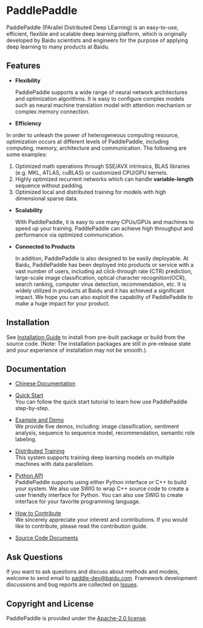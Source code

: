# PaddlePaddle

PaddlePaddle (PArallel Distributed Deep LEarning) is an easy-to-use,
efficient, flexible and scalable deep learning platform, which is originally
developed by Baidu scientists and engineers for the purpose of applying deep
learning to many products at Baidu.

## Features

- **Flexibility**

   PaddlePaddle supports a wide range of neural network architectures and
   optimization algorithms. It is easy to configure complex models such as
   neural machine translation model with attention mechanism or complex memory
   connection.

-  **Efficiency**
  
  In order to unleash the power of heterogeneous computing resource,
  optimization occurs at different levels of PaddlePaddle, including
  computing, memory, architecture and communication. The following are some
  examples:
  1. Optimized math operations through SSE/AVX intrinsics, BLAS libraries
  (e.g. MKL, ATLAS, cuBLAS) or customized CPU/GPU kernels. 
  2. Highly optimized recurrent networks which can handle **variable-length** 
  sequence without padding.
  3. Optimized local and distributed training for models with high dimensional
  sparse data.

- **Scalability**

  With PaddlePaddle, it is easy to use many CPUs/GPUs and machines to speed
  up your training. PaddlePaddle can achieve high throughput and performance
  via optimized communication.

- **Connected to Products**

  In addition, PaddlePaddle is also designed to be easily deployable. At Baidu,
  PaddlePaddle has been deployed into products or service with a vast number
  of users, including ad click-through rate (CTR) prediction, large-scale image
  classification, optical character recognition(OCR), search ranking, computer
  virus detection, recommendation, etc. It is widely utilized in products at
  Baidu and it has achieved a significant impact. We hope you can also exploit
  the capability of PaddlePaddle to make a huge impact for your product.

## Installation
See [Installation Guide](http://paddlepaddle.org/doc/build/) to install from pre-built package or build from the source code. (Note: The installation packages are still in pre-release state and your experience of installation may not be smooth.).

## Documentation
- [Chinese Documentation](http://paddlepaddle.org/doc_cn/) <br>

- [Quick Start](http://paddlepaddle.org/doc/demo/quick_start/index_en) <br>
   You can follow the quick start tutorial to learn how use PaddlePaddle
   step-by-step.
    
- [Example and Demo](http://paddlepaddle.org/doc/demo/) <br>
   We provide five demos, including: image classification, sentiment analysis,
   sequence to sequence model, recommendation, semantic role labeling. 
   
- [Distributed Training](http://paddlepaddle.org/doc/cluster) <br>
  This system supports training deep learning models on multiple machines
  with data parallelism.
   
- [Python API](http://paddlepaddle.org/doc/ui/) <br>
   PaddlePaddle supports using either Python interface or C++ to build your
   system. We also use SWIG to wrap C++ source code to create a user friendly
   interface for Python. You can also use SWIG to create interface for your
   favorite programming language.
 
- [How to Contribute](http://paddlepaddle.org/doc/build/contribute_to_paddle.html) <br>
   We sincerely appreciate your interest and contributions. If you would like to
   contribute, please read the contribution guide.   

- [Source Code Documents](http://paddlepaddle.org/doc/source/) <br>

## Ask Questions

If you want to ask questions and discuss about methods and models, welcome
to send email to paddle-dev@baidu.com. Framework development discussions and
bug reports are collected on [Issues](https://github.com/baidu/paddle/issues).

## Copyright and License
PaddlePaddle is provided under the [Apache-2.0 license](LICENSE).
